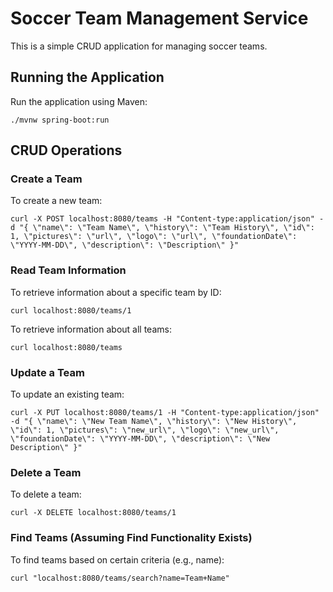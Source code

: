 
# Soccer Team Management Service
This is a simple CRUD application for managing soccer teams.

## Running the Application
Run the application using Maven:
```
./mvnw spring-boot:run
```

## CRUD Operations

### Create a Team
To create a new team:
```
curl -X POST localhost:8080/teams -H "Content-type:application/json" -d "{ \"name\": \"Team Name\", \"history\": \"Team History\", \"id\": 1, \"pictures\": \"url\", \"logo\": \"url\", \"foundationDate\": \"YYYY-MM-DD\", \"description\": \"Description\" }"
```

### Read Team Information
To retrieve information about a specific team by ID:
```
curl localhost:8080/teams/1
```

To retrieve information about all teams:
```
curl localhost:8080/teams
```

### Update a Team
To update an existing team:
```
curl -X PUT localhost:8080/teams/1 -H "Content-type:application/json" -d "{ \"name\": \"New Team Name\", \"history\": \"New History\", \"id\": 1, \"pictures\": \"new_url\", \"logo\": \"new_url\", \"foundationDate\": \"YYYY-MM-DD\", \"description\": \"New Description\" }"
```

### Delete a Team
To delete a team:
```
curl -X DELETE localhost:8080/teams/1
```

### Find Teams (Assuming Find Functionality Exists)
To find teams based on certain criteria (e.g., name):
```
curl "localhost:8080/teams/search?name=Team+Name"

```
